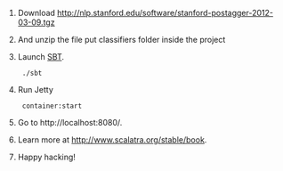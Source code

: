 1. Download http://nlp.stanford.edu/software/stanford-postagger-2012-03-09.tgz

2. And unzip the file put classifiers folder inside the project

3. Launch [SBT](http://code.google.com/p/simple-build-tool).

        ./sbt

4. Run Jetty

        container:start

5. Go to http://localhost:8080/.

6. Learn more at http://www.scalatra.org/stable/book.

7. Happy hacking!
